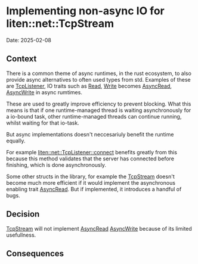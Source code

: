 # Implementing non-async IO for liten::net::TcpStream

Date: 2025-02-08

## Context
There is a common theme of async runtimes, in the rust ecosystem,
to also provide async alternatives to often used types from std.
Examples of these are [TcpListener](https://doc.rust-lang.org/stable/std/net/struct.TcpListener.html), IO traits such as [Read](https://doc.rust-lang.org/stable/std/io/trait.Read.html), [Write](https://doc.rust-lang.org/stable/std/io/trait.Write.html) becomes [AsyncRead](https://docs.rs/futures-io/latest/futures_io/trait.AsyncRead.html), [AsyncWrite](https://docs.rs/futures-io/latest/futures_io/trait.AsyncWrite.html) in async rumtimes.

These are used to greatly improve efficiency to prevent blocking.
What this means is that if one runtime-managed thread is waiting asynchronously for a io-bound task, other runtime-managed threads can continue running, whilst waiting for that io-task.

But async implementations doesn't neccesariuly benefit the runtime equally.

For example [liten::net::TcpListener::connect](https://docs.rs/liten/latest/titan/net/TcpListener#method.connect) benefits greatly from this because this method validates that the server has connected before finishing, which is done asynchronously.

Some other structs in the library, for example the [TcpStream](https://docs.rs/liten/latest/titan/net/TcpStream) doesn't become much more efficient if it would implement the asynchronous enabling trait [AsyncRead](https://docs.rs/futures-io/latest/futures_io/trait.AsyncRead.html). But if implemented, it introduces a handful of bugs.
## Decision
[TcpStream](https://docs.rs/liten/latest/titan/net/TcpStream) will not implement  [AsyncRead](https://docs.rs/futures-io/latest/futures_io/trait.AsyncRead.html) [AsyncWrite](https://docs.rs/futures-io/latest/futures_io/trait.AsyncWrite.html) because of its limited usefullness.
## Consequences
